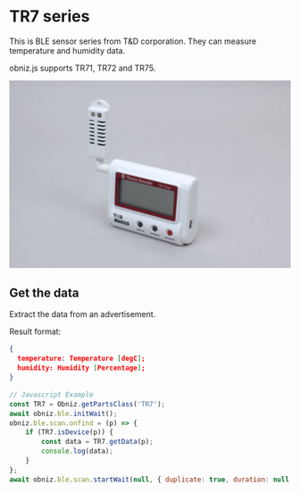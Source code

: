# TR7 series

This is BLE sensor series from T&D corporation.
They can measure temperature and humidity data.

obniz.js supports TR71, TR72 and TR75.

![](./image.jpg)

## Get the data
Extract the data from an advertisement.


Result format:
```json
{
  temperature: Temperature [degC];
  humidity: Humidity [Percentage];
}
```


```javascript
// Javascript Example
const TR7 = Obniz.getPartsClass('TR7');
await obniz.ble.initWait();
obniz.ble.scan.onfind = (p) => {
    if (TR7.isDevice(p)) {
        const data = TR7.getData(p);
        console.log(data);
    }
};
await obniz.ble.scan.startWait(null, { duplicate: true, duration: null });
```
